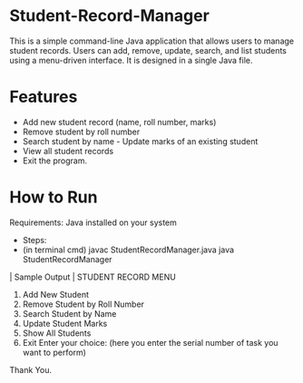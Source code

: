 # Student-Record-Manager
This is a simple command-line Java application that allows users to manage student records. 
Users can add, remove, update, search, and list students using a menu-driven interface. 
It is designed in a single Java file.
# Features
- Add new student record (name, roll number, marks)
- Remove student by roll number
- Search student by name
-️ Update marks of an existing student
- View all student records
- Exit the program.

# How to Run
Requirements:
Java installed on your system

- Steps:
- (in terminal cmd)
javac StudentRecordManager.java
java StudentRecordManager

| Sample Output |
STUDENT RECORD MENU
1. Add New Student
2. Remove Student by Roll Number
3. Search Student by Name
4. Update Student Marks
5. Show All Students
0. Exit
Enter your choice: (here you enter the serial number of task you want to perform)

Thank You.
